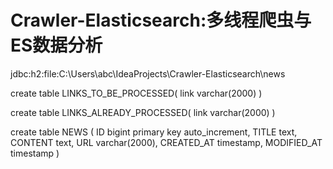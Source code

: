 # Crawler-Elasticsearch:多线程爬虫与ES数据分析
jdbc:h2:file:C:\Users\abc\IdeaProjects\Crawler-Elasticsearch\news

create table LINKS_TO_BE_PROCESSED(
                 link varchar(2000)
             )
             
create table LINKS_ALREADY_PROCESSED(
                 link varchar(2000)
             )
             
create table NEWS
             (
                 ID    bigint primary key auto_increment,
                 TITLE text,
                 CONTENT text,
                 URL varchar(2000),
                 CREATED_AT timestamp,
                 MODIFIED_AT timestamp
             )